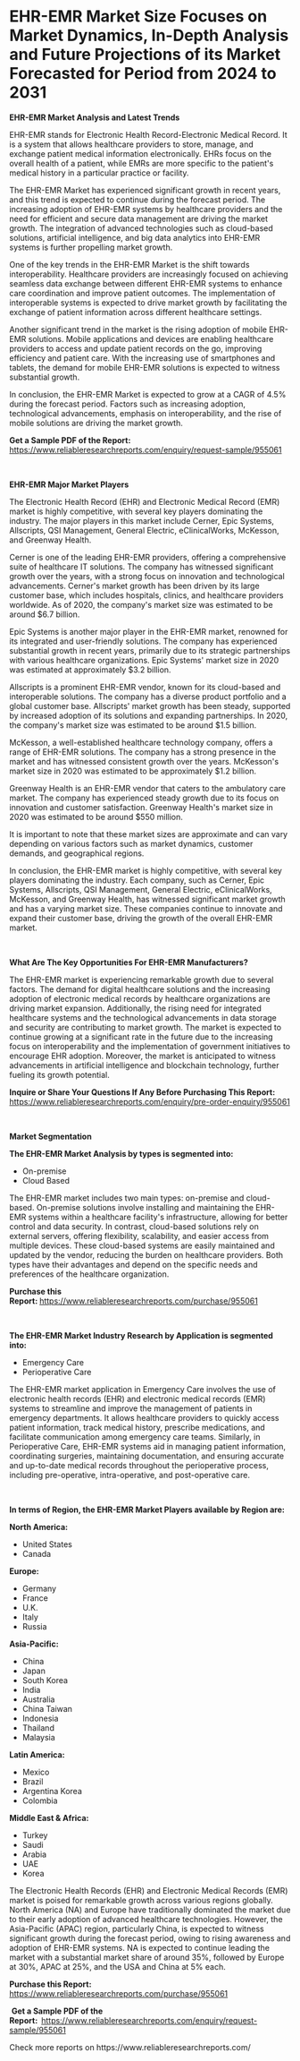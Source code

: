 <p><h1>EHR-EMR Market Size Focuses on Market Dynamics, In-Depth Analysis and Future Projections of its Market Forecasted for Period from 2024 to 2031</h1></p><p><strong>EHR-EMR Market Analysis and Latest Trends</strong></p>
<p><p>EHR-EMR stands for Electronic Health Record-Electronic Medical Record. It is a system that allows healthcare providers to store, manage, and exchange patient medical information electronically. EHRs focus on the overall health of a patient, while EMRs are more specific to the patient's medical history in a particular practice or facility.</p><p>The EHR-EMR Market has experienced significant growth in recent years, and this trend is expected to continue during the forecast period. The increasing adoption of EHR-EMR systems by healthcare providers and the need for efficient and secure data management are driving the market growth. The integration of advanced technologies such as cloud-based solutions, artificial intelligence, and big data analytics into EHR-EMR systems is further propelling market growth.</p><p>One of the key trends in the EHR-EMR Market is the shift towards interoperability. Healthcare providers are increasingly focused on achieving seamless data exchange between different EHR-EMR systems to enhance care coordination and improve patient outcomes. The implementation of interoperable systems is expected to drive market growth by facilitating the exchange of patient information across different healthcare settings.</p><p>Another significant trend in the market is the rising adoption of mobile EHR-EMR solutions. Mobile applications and devices are enabling healthcare providers to access and update patient records on the go, improving efficiency and patient care. With the increasing use of smartphones and tablets, the demand for mobile EHR-EMR solutions is expected to witness substantial growth.</p><p>In conclusion, the EHR-EMR Market is expected to grow at a CAGR of 4.5% during the forecast period. Factors such as increasing adoption, technological advancements, emphasis on interoperability, and the rise of mobile solutions are driving the market growth.</p></p>
<p><strong>Get a Sample PDF of the Report:&nbsp;</strong> <a href="https://www.reliableresearchreports.com/enquiry/request-sample/955061">https://www.reliableresearchreports.com/enquiry/request-sample/955061</a></p>
<p>&nbsp;</p>
<p><strong>EHR-EMR Major Market Players</strong></p>
<p><p>The Electronic Health Record (EHR) and Electronic Medical Record (EMR) market is highly competitive, with several key players dominating the industry. The major players in this market include Cerner, Epic Systems, Allscripts, QSI Management, General Electric, eClinicalWorks, McKesson, and Greenway Health.</p><p>Cerner is one of the leading EHR-EMR providers, offering a comprehensive suite of healthcare IT solutions. The company has witnessed significant growth over the years, with a strong focus on innovation and technological advancements. Cerner's market growth has been driven by its large customer base, which includes hospitals, clinics, and healthcare providers worldwide. As of 2020, the company's market size was estimated to be around $6.7 billion.</p><p>Epic Systems is another major player in the EHR-EMR market, renowned for its integrated and user-friendly solutions. The company has experienced substantial growth in recent years, primarily due to its strategic partnerships with various healthcare organizations. Epic Systems' market size in 2020 was estimated at approximately $3.2 billion.</p><p>Allscripts is a prominent EHR-EMR vendor, known for its cloud-based and interoperable solutions. The company has a diverse product portfolio and a global customer base. Allscripts' market growth has been steady, supported by increased adoption of its solutions and expanding partnerships. In 2020, the company's market size was estimated to be around $1.5 billion.</p><p>McKesson, a well-established healthcare technology company, offers a range of EHR-EMR solutions. The company has a strong presence in the market and has witnessed consistent growth over the years. McKesson's market size in 2020 was estimated to be approximately $1.2 billion.</p><p>Greenway Health is an EHR-EMR vendor that caters to the ambulatory care market. The company has experienced steady growth due to its focus on innovation and customer satisfaction. Greenway Health's market size in 2020 was estimated to be around $550 million.</p><p>It is important to note that these market sizes are approximate and can vary depending on various factors such as market dynamics, customer demands, and geographical regions.</p><p>In conclusion, the EHR-EMR market is highly competitive, with several key players dominating the industry. Each company, such as Cerner, Epic Systems, Allscripts, QSI Management, General Electric, eClinicalWorks, McKesson, and Greenway Health, has witnessed significant market growth and has a varying market size. These companies continue to innovate and expand their customer base, driving the growth of the overall EHR-EMR market.</p></p>
<p>&nbsp;</p>
<p><strong>What Are The Key Opportunities For EHR-EMR Manufacturers?</strong></p>
<p><p>The EHR-EMR market is experiencing remarkable growth due to several factors. The demand for digital healthcare solutions and the increasing adoption of electronic medical records by healthcare organizations are driving market expansion. Additionally, the rising need for integrated healthcare systems and the technological advancements in data storage and security are contributing to market growth. The market is expected to continue growing at a significant rate in the future due to the increasing focus on interoperability and the implementation of government initiatives to encourage EHR adoption. Moreover, the market is anticipated to witness advancements in artificial intelligence and blockchain technology, further fueling its growth potential.</p></p>
<p><strong>Inquire or Share Your Questions If Any Before Purchasing This Report:</strong> <a href="https://www.reliableresearchreports.com/enquiry/pre-order-enquiry/955061">https://www.reliableresearchreports.com/enquiry/pre-order-enquiry/955061</a></p>
<p>&nbsp;</p>
<p><strong>Market Segmentation</strong></p>
<p><strong>The EHR-EMR Market Analysis by types is segmented into:</strong></p>
<p><ul><li>On-premise</li><li>Cloud Based</li></ul></p>
<p><p>The EHR-EMR market includes two main types: on-premise and cloud-based. On-premise solutions involve installing and maintaining the EHR-EMR systems within a healthcare facility's infrastructure, allowing for better control and data security. In contrast, cloud-based solutions rely on external servers, offering flexibility, scalability, and easier access from multiple devices. These cloud-based systems are easily maintained and updated by the vendor, reducing the burden on healthcare providers. Both types have their advantages and depend on the specific needs and preferences of the healthcare organization.</p></p>
<p><strong>Purchase this Report:&nbsp;</strong><a href="https://www.reliableresearchreports.com/purchase/955061">https://www.reliableresearchreports.com/purchase/955061</a></p>
<p>&nbsp;</p>
<p><strong>The EHR-EMR Market Industry Research by Application is segmented into:</strong></p>
<p><ul><li>Emergency Care</li><li>Perioperative Care</li></ul></p>
<p><p>The EHR-EMR market application in Emergency Care involves the use of electronic health records (EHR) and electronic medical records (EMR) systems to streamline and improve the management of patients in emergency departments. It allows healthcare providers to quickly access patient information, track medical history, prescribe medications, and facilitate communication among emergency care teams. Similarly, in Perioperative Care, EHR-EMR systems aid in managing patient information, coordinating surgeries, maintaining documentation, and ensuring accurate and up-to-date medical records throughout the perioperative process, including pre-operative, intra-operative, and post-operative care.</p></p>
<p>&nbsp;</p>
<p><strong>In terms of Region, the EHR-EMR Market Players available by Region are:</strong></p>
<p>
    <p> <strong> North America: </strong>
        <ul>
            <li>United States</li>
            <li>Canada</li>
        </ul>
        </p> 
    <p> <strong> Europe: </strong>
        <ul>
            <li>Germany</li>
            <li>France</li>
            <li>U.K.</li>
            <li>Italy</li>
            <li>Russia</li>
        </ul>
        </p> 
    <p> <strong> Asia-Pacific: </strong>
        <ul>
            <li>China</li>
            <li>Japan</li>
            <li>South Korea</li>
            <li>India</li>
            <li>Australia</li>
            <li>China Taiwan</li>
            <li>Indonesia</li>
            <li>Thailand</li>
            <li>Malaysia</li>
        </ul>
        </p> 
    <p> <strong> Latin America: </strong>
        <ul>
            <li>Mexico</li>
            <li>Brazil</li>
            <li>Argentina Korea</li>
            <li>Colombia</li>
        </ul>
        </p> 
    <p> <strong> Middle East & Africa: </strong>
        <ul>
            <li>Turkey</li>
            <li>Saudi</li>
            <li>Arabia</li>
            <li>UAE</li>
            <li>Korea</li>
        </ul>
    </p>
    </p>
<p><p>The Electronic Health Records (EHR) and Electronic Medical Records (EMR) market is poised for remarkable growth across various regions globally. North America (NA) and Europe have traditionally dominated the market due to their early adoption of advanced healthcare technologies. However, the Asia-Pacific (APAC) region, particularly China, is expected to witness significant growth during the forecast period, owing to rising awareness and adoption of EHR-EMR systems. NA is expected to continue leading the market with a substantial market share of around 35%, followed by Europe at 30%, APAC at 25%, and the USA and China at 5% each.</p></p>
<p><strong>Purchase this Report: </strong><a href="https://www.reliableresearchreports.com/purchase/955061">https://www.reliableresearchreports.com/purchase/955061</a></p>
<p>&nbsp;<strong>Get a Sample PDF of the Report:&nbsp;&nbsp;</strong><a href="https://www.reliableresearchreports.com/enquiry/request-sample/955061">https://www.reliableresearchreports.com/enquiry/request-sample/955061</a></p>
<p><strong></strong></p>
<p>Check more reports on https://www.reliableresearchreports.com/</p>